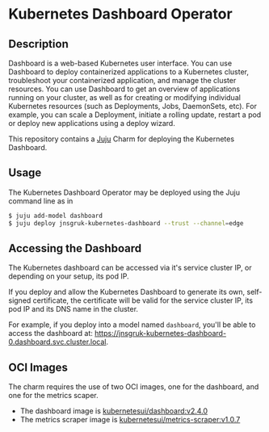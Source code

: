# Kubernetes Dashboard Operator

## Description

Dashboard is a web-based Kubernetes user interface. You can use Dashboard to deploy containerized
applications to a Kubernetes cluster, troubleshoot your containerized application, and manage the
cluster resources. You can use Dashboard to get an overview of applications running on your
cluster, as well as for creating or modifying individual Kubernetes resources (such as Deployments,
Jobs, DaemonSets, etc). For example, you can scale a Deployment, initiate a rolling update, restart
a pod or deploy new applications using a deploy wizard.

This repository contains a [Juju](https://juju.is/) Charm for deploying the Kubernetes Dashboard.

## Usage

The Kubernetes Dashboard Operator may be deployed using the Juju command line as in

```sh
$ juju add-model dashboard
$ juju deploy jnsgruk-kubernetes-dashboard --trust --channel=edge
```

## Accessing the Dashboard

The Kubernetes dashboard can be accessed via it's service cluster IP, or depending on your setup,
its pod IP.

If you deploy and allow the Kubernetes Dashboard to generate its own, self-signed certificate, the
certificate will be valid for the service cluster IP, its pod IP and its DNS name in the cluster.

For example, if you deploy into a model named `dashboard`, you'll be able to access the dashboard
at: https://jnsgruk-kubernetes-dashboard-0.dashboard.svc.cluster.local.

## OCI Images

The charm requires the use of two OCI images, one for the dashboard, and one for the metrics
scaper.

- The dashboard image is [kubernetesui/dashboard:v2.4.0](https://hub.docker.com/r/kubernetesui/dashboard)
- The metrics scraper image is
  [kubernetesui/metrics-scraper:v1.0.7](https://hub.docker.com/r/kubernetesui/metrics-scraper)
